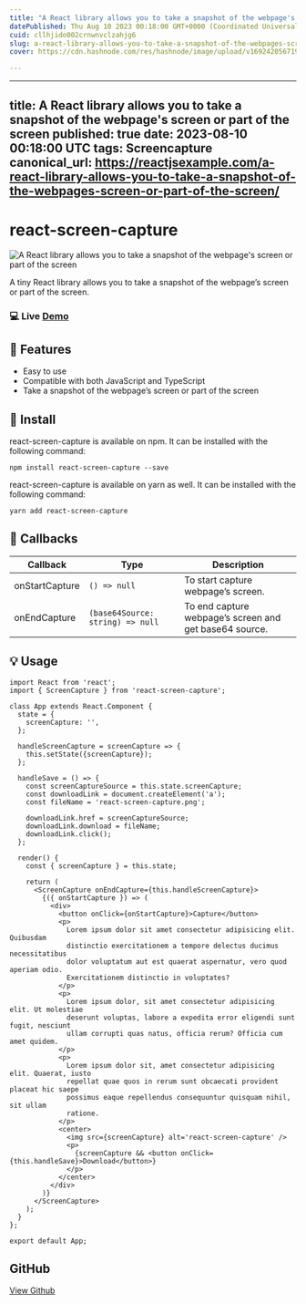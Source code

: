 ```yaml
---
title: "A React library allows you to take a snapshot of the webpage's screen or part of the screen"
datePublished: Thu Aug 10 2023 00:18:00 GMT+0000 (Coordinated Universal Time)
cuid: cllhjido002crnwnvclzahjg6
slug: a-react-library-allows-you-to-take-a-snapshot-of-the-webpages-screen-or-part-of-the-screen
cover: https://cdn.hashnode.com/res/hashnode/image/upload/v1692420567191/ece28e1c-7d72-45b8-9cab-878b5485aa54.jpeg

---
```


---
title: A React library allows you to take a snapshot of the webpage's screen or part of the screen
published: true
date: 2023-08-10 00:18:00 UTC
tags: Screencapture
canonical_url: https://reactjsexample.com/a-react-library-allows-you-to-take-a-snapshot-of-the-webpages-screen-or-part-of-the-screen/
---

# react-screen-capture
 ![A React library allows you to take a snapshot of the webpage's screen or part of the screen](https://cdn.hashnode.com/res/hashnode/image/upload/v1692420567191/ece28e1c-7d72-45b8-9cab-878b5485aa54.jpeg)

A tiny React library allows you to take a snapshot of the webpage’s screen or part of the screen.

### 💻 Live [Demo](https://codesandbox.io/s/react-screen-capture-i9f4d)

## 🎁 Features

- Easy to use
- Compatible with both JavaScript and TypeScript
- Take a snapshot of the webpage’s screen or part of the screen

## 🔧 Install

react-screen-capture is available on npm. It can be installed with the following command:

```
npm install react-screen-capture --save

```

react-screen-capture is available on yarn as well. It can be installed with the following command:

```
yarn add react-screen-capture

```

## 🔰 Callbacks

| Callback | Type | Description |
| --- | --- | --- |
| onStartCapture | `() => null` | To start capture webpage’s screen. |
| onEndCapture | `(base64Source: string) => null` | To end capture webpage’s screen and get base64 source. |

## 💡 Usage

```
import React from 'react';
import { ScreenCapture } from 'react-screen-capture';

class App extends React.Component {
  state = {
    screenCapture: '',
  };

  handleScreenCapture = screenCapture => {
    this.setState({screenCapture});
  };

  handleSave = () => {
    const screenCaptureSource = this.state.screenCapture;
    const downloadLink = document.createElement('a');
    const fileName = 'react-screen-capture.png';

    downloadLink.href = screenCaptureSource;
    downloadLink.download = fileName;
    downloadLink.click();
  };

  render() {
    const { screenCapture } = this.state;

    return (
      <ScreenCapture onEndCapture={this.handleScreenCapture}>
        {({ onStartCapture }) => (
          <div>
            <button onClick={onStartCapture}>Capture</button>
            <p>
              Lorem ipsum dolor sit amet consectetur adipisicing elit. Quibusdam
              distinctio exercitationem a tempore delectus ducimus necessitatibus
              dolor voluptatum aut est quaerat aspernatur, vero quod aperiam odio.
              Exercitationem distinctio in voluptates?
            </p>
            <p>
              Lorem ipsum dolor, sit amet consectetur adipisicing elit. Ut molestiae
              deserunt voluptas, labore a expedita error eligendi sunt fugit, nesciunt
              ullam corrupti quas natus, officia rerum? Officia cum amet quidem.
            </p>
            <p>
              Lorem ipsum dolor sit, amet consectetur adipisicing elit. Quaerat, iusto
              repellat quae quos in rerum sunt obcaecati provident placeat hic saepe
              possimus eaque repellendus consequuntur quisquam nihil, sit ullam
              ratione.
            </p>
            <center>
              <img src={screenCapture} alt='react-screen-capture' />
              <p>
                {screenCapture && <button onClick={this.handleSave}>Download</button>}
              </p>
            </center>
          </div>
        )}
      </ScreenCapture>
    );
  }
};

export default App;
```

## GitHub

[View Github](https://github.com/marsinlegend/React-Screen-Capture?ref=reactjsexample.com)
